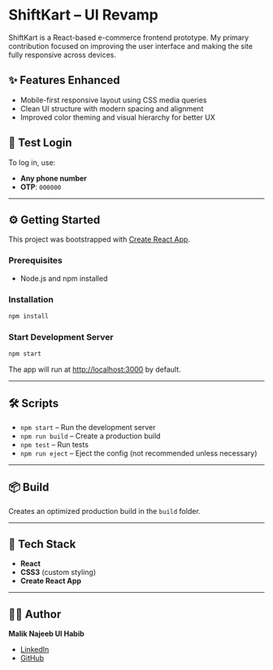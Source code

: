 # ShiftKart – UI Revamp

ShiftKart is a React-based e-commerce frontend prototype. My primary contribution focused on improving the user interface and making the site fully responsive across devices.

## ✨ Features Enhanced
- Mobile-first responsive layout using CSS media queries
- Clean UI structure with modern spacing and alignment
- Improved color theming and visual hierarchy for better UX

## 🧪 Test Login

To log in, use:
- **Any phone number**
- **OTP**: `000000`

---

## ⚙️ Getting Started

This project was bootstrapped with [Create React App](https://github.com/facebook/create-react-app).

### Prerequisites
- Node.js and npm installed

### Installation

```bash
npm install
```

### Start Development Server

```bash
npm start
```

The app will run at [http://localhost:3000](http://localhost:3000) by default.

---

## 🛠️ Scripts

- `npm start` – Run the development server
- `npm run build` – Create a production build
- `npm test` – Run tests
- `npm run eject` – Eject the config (not recommended unless necessary)

---

## 📦 Build

Creates an optimized production build in the `build` folder.

---

## 🧩 Tech Stack

- **React**
- **CSS3** (custom styling)
- **Create React App**

---

## 🙋‍♂️ Author

**Malik Najeeb Ul Habib**  
- [LinkedIn](https://www.linkedin.com/in/maliknajeeb133)  
- [GitHub](https://github.com/maliknajeeb113)
